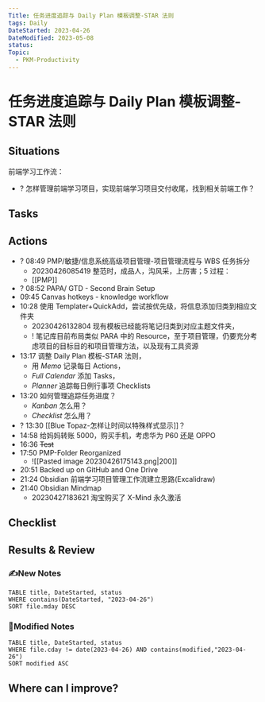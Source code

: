 ```yaml
---
Title: 任务进度追踪与 Daily Plan 模板调整-STAR 法则
tags: Daily
DateStarted: 2023-04-26
DateModified: 2023-05-08
status:
Topic:
  - PKM-Productivity
---
```


# 任务进度追踪与 Daily Plan 模板调整-STAR 法则

## Situations

前端学习工作流：

- ? 怎样管理前端学习项目，实现前端学习项目交付收尾，找到相关前端工作？

## Tasks

## Actions

- ? 08:49 PMP/敏捷/信息系统高级项目管理-项目管理流程与 WBS 任务拆分
  - 20230426085419 整范时，成品人，沟风采，上厉害；5 过程：
  - [[PMP]]
- ? 08:52 PAPA/ GTD - Second Brain Setup
- 09:45 Canvas hotkeys - knowledge workflow
- 10:28 使用 Templater+QuickAdd，尝试按优先级，将信息添加归类到相应文件夹
  - 20230426132804 现有模板已经能将笔记归类到对应主题文件夹，
  - ! 笔记库目前布局类似 PARA 中的 Resource，至于项目管理，仍要充分考虑项目的目标目的和项目管理方法，以及现有工具资源
- 13:17 调整 Daily Plan 模板-STAR 法则，
  - 用 _Memo_ 记录每日 Actions，
  - _Full Calendar_ 添加 Tasks，
  - _Planner_ 追踪每日例行事项 Checklists
- 13:20 如何管理追踪任务进度？
  - _Kanban_ 怎么用？
  - _Checklist_ 怎么用？
- ? 13:30 [[Blue Topaz-怎样让时间以特殊样式显示]]？
- 14:58 给妈妈转账 5000，购买手机，考虑华为 P60 还是 OPPO
- 16:36 ~~Test~~
- 17:50 PMP-Folder Reorganized
  - ![[Pasted image 20230426175143.png|200]]
- 20:51 Backed up on GitHub and One Drive
- 21:24 Obsidian 前端学习项目管理工作流建立思路(Excalidraw)
- 21:40 Obsidian Mindmap
  - 20230427183621 淘宝购买了 X-Mind 永久激活

## Checklist

## Results & Review

### ✍️New Notes

```dataview
TABLE title, DateStarted, status
WHERE contains(DateStarted, "2023-04-26")
SORT file.mday DESC
```

### 📝Modified Notes

```dataview
TABLE title, DateStarted, status
WHERE file.cday != date(2023-04-26) AND contains(modified,"2023-04-26")
SORT modified ASC
```

## Where can I improve?
